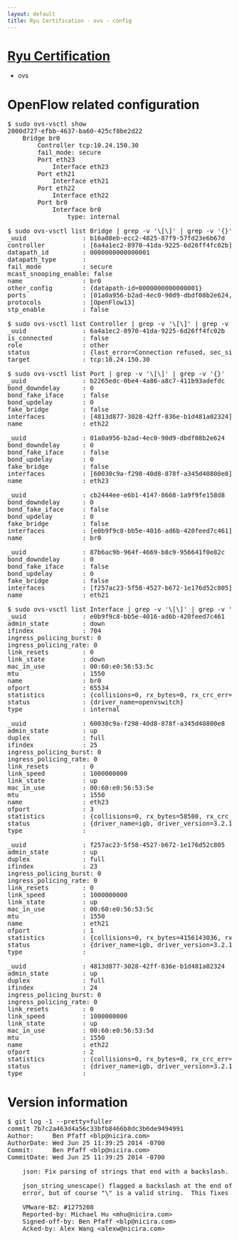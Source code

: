 ```yaml
---
layout: default
title: Ryu Certification - ovs - config
---
```

# [Ryu Certification](http://osrg.github.io/ryu/certification.html)
* ovs 

# OpenFlow related configuration
<pre>
$ sudo ovs-vsctl show
2000d727-efbb-4637-ba60-425cf8be2d22
    Bridge br0
        Controller tcp:10.24.150.30
        fail_mode: secure
        Port eth23
            Interface eth23
        Port eth21
            Interface eth21
        Port eth22
            Interface eth22
        Port br0
            Interface br0
                type: internal

$ sudo ovs-vsctl list Bridge | grep -v '\[\]' | grep -v '{}'
_uuid               : b16a08eb-ecc2-4825-87f9-57fd23e6b67d
controller          : [6a4a1ec2-8970-41da-9225-6d26ff4fc02b]
datapath_id         : 0000000000000001
datapath_type       : 
fail_mode           : secure
mcast_snooping_enable: false
name                : br0
other_config        : {datapath-id=0000000000000001}
ports               : [01a0a956-b2ad-4ec0-90d9-dbdf08b2e624, 87b6ac9b-964f-4669-b8c9-956641f0e82c, b2265edc-0be4-4a86-a8c7-411b93adefdc, cb2444ee-e6b1-4147-8668-1a9f9fe158d8]
protocols           : [OpenFlow13]
stp_enable          : false

$ sudo ovs-vsctl list Controller | grep -v '\[\]' | grep -v '{}'
_uuid               : 6a4a1ec2-8970-41da-9225-6d26ff4fc02b
is_connected        : false
role                : other
status              : {last_error=Connection refused, sec_since_connect=981, sec_since_disconnect=0, state=BACKOFF}
target              : tcp:10.24.150.30

$ sudo ovs-vsctl list Port | grep -v '\[\]' | grep -v '{}'
_uuid               : b2265edc-0be4-4a86-a8c7-411b93adefdc
bond_downdelay      : 0
bond_fake_iface     : false
bond_updelay        : 0
fake_bridge         : false
interfaces          : [4813d877-3028-42ff-836e-b1d481a02324]
name                : eth22

_uuid               : 01a0a956-b2ad-4ec0-90d9-dbdf08b2e624
bond_downdelay      : 0
bond_fake_iface     : false
bond_updelay        : 0
fake_bridge         : false
interfaces          : [60030c9a-f298-40d8-878f-a345d40800e8]
name                : eth23

_uuid               : cb2444ee-e6b1-4147-8668-1a9f9fe158d8
bond_downdelay      : 0
bond_fake_iface     : false
bond_updelay        : 0
fake_bridge         : false
interfaces          : [e0b9f9c8-bb5e-4016-ad6b-420feed7c461]
name                : br0

_uuid               : 87b6ac9b-964f-4669-b8c9-956641f0e82c
bond_downdelay      : 0
bond_fake_iface     : false
bond_updelay        : 0
fake_bridge         : false
interfaces          : [f257ac23-5f58-4527-b672-1e176d52c805]
name                : eth21

$ sudo ovs-vsctl list Interface | grep -v '\[\]' | grep -v '{}'
_uuid               : e0b9f9c8-bb5e-4016-ad6b-420feed7c461
admin_state         : down
ifindex             : 704
ingress_policing_burst: 0
ingress_policing_rate: 0
link_resets         : 0
link_state          : down
mac_in_use          : 00:60:e0:56:53:5c
mtu                 : 1550
name                : br0
ofport              : 65534
statistics          : {collisions=0, rx_bytes=0, rx_crc_err=0, rx_dropped=0, rx_errors=0, rx_frame_err=0, rx_over_err=0, rx_packets=0, tx_bytes=0, tx_dropped=0, tx_errors=0, tx_packets=0}
status              : {driver_name=openvswitch}
type                : internal

_uuid               : 60030c9a-f298-40d8-878f-a345d40800e8
admin_state         : up
duplex              : full
ifindex             : 25
ingress_policing_burst: 0
ingress_policing_rate: 0
link_resets         : 0
link_speed          : 1000000000
link_state          : up
mac_in_use          : 00:60:e0:56:53:5e
mtu                 : 1550
name                : eth23
ofport              : 3
statistics          : {collisions=0, rx_bytes=58500, rx_crc_err=0, rx_dropped=0, rx_errors=0, rx_frame_err=0, rx_over_err=0, rx_packets=39, tx_bytes=2113756284, tx_dropped=0, tx_errors=0, tx_packets=12863101}
status              : {driver_name=igb, driver_version=3.2.10-k, firmware_version=2.10-9}
type                : 

_uuid               : f257ac23-5f58-4527-b672-1e176d52c805
admin_state         : up
duplex              : full
ifindex             : 23
ingress_policing_burst: 0
ingress_policing_rate: 0
link_resets         : 0
link_speed          : 1000000000
link_state          : up
mac_in_use          : 00:60:e0:56:53:5c
mtu                 : 1550
name                : eth21
ofport              : 1
statistics          : {collisions=0, rx_bytes=4156143036, rx_crc_err=0, rx_dropped=0, rx_errors=0, rx_frame_err=0, rx_over_err=0, rx_packets=91670705, tx_bytes=0, tx_dropped=0, tx_errors=0, tx_packets=0}
status              : {driver_name=igb, driver_version=3.2.10-k, firmware_version=2.10-9}
type                : 

_uuid               : 4813d877-3028-42ff-836e-b1d481a02324
admin_state         : up
duplex              : full
ifindex             : 24
ingress_policing_burst: 0
ingress_policing_rate: 0
link_resets         : 0
link_speed          : 1000000000
link_state          : up
mac_in_use          : 00:60:e0:56:53:5d
mtu                 : 1550
name                : eth22
ofport              : 2
statistics          : {collisions=0, rx_bytes=0, rx_crc_err=0, rx_dropped=0, rx_errors=0, rx_frame_err=0, rx_over_err=0, rx_packets=0, tx_bytes=2465610380, tx_dropped=0, tx_errors=0, tx_packets=36056181}
status              : {driver_name=igb, driver_version=3.2.10-k, firmware_version=2.10-9}
type                : 
</pre>

# Version information
<pre>
$ git log -1 --pretty=fuller
commit 7b7c2a463d4a56c33bfb8466b8dc3b6de9494991
Author:     Ben Pfaff &lt;blp@nicira.com&gt;
AuthorDate: Wed Jun 25 11:39:25 2014 -0700
Commit:     Ben Pfaff &lt;blp@nicira.com&gt;
CommitDate: Wed Jun 25 11:39:25 2014 -0700

    json: Fix parsing of strings that end with a backslash.
    
    json_string_unescape&#40;&#41; flagged a backslash at the end of a string as an
    error, but of course &quot;\&quot; is a valid string.  This fixes the problem.
    
    VMware-BZ: #1275208
    Reported-by: Michael Hu &lt;mhu@nicira.com&gt;
    Signed-off-by: Ben Pfaff &lt;blp@nicira.com&gt;
    Acked-by: Alex Wang &lt;alexw@nicira.com&gt;
</pre>
